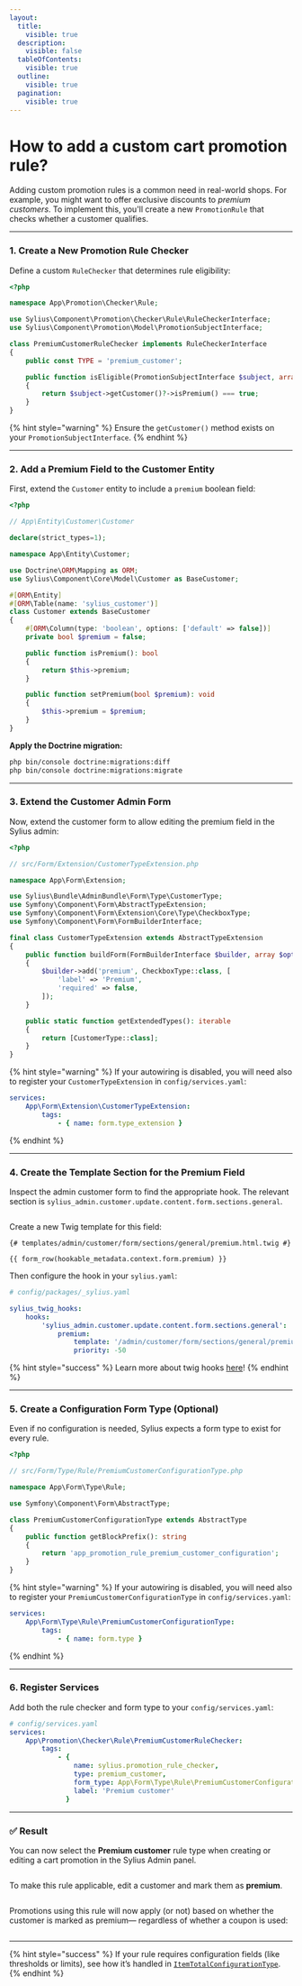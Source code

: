 ```yaml
---
layout:
  title:
    visible: true
  description:
    visible: false
  tableOfContents:
    visible: true
  outline:
    visible: true
  pagination:
    visible: true
---
```


# How to add a custom cart promotion rule?

Adding custom promotion rules is a common need in real-world shops. For example, you might want to offer exclusive discounts to _premium customers_. To implement this, you'll create a new `PromotionRule` that checks whether a customer qualifies.

***

### 1. Create a New Promotion Rule Checker

Define a custom `RuleChecker` that determines rule eligibility:

```php
<?php

namespace App\Promotion\Checker\Rule;

use Sylius\Component\Promotion\Checker\Rule\RuleCheckerInterface;
use Sylius\Component\Promotion\Model\PromotionSubjectInterface;

class PremiumCustomerRuleChecker implements RuleCheckerInterface
{
    public const TYPE = 'premium_customer';

    public function isEligible(PromotionSubjectInterface $subject, array $configuration): bool
    {
        return $subject->getCustomer()?->isPremium() === true;
    }
}
```

{% hint style="warning" %}
Ensure the `getCustomer()` method exists on your `PromotionSubjectInterface`.
{% endhint %}

***

### 2. Add a Premium Field to the Customer Entity

First, extend the `Customer` entity to include a `premium` boolean field:

```php
<?php

// App\Entity\Customer\Customer

declare(strict_types=1);

namespace App\Entity\Customer;

use Doctrine\ORM\Mapping as ORM;
use Sylius\Component\Core\Model\Customer as BaseCustomer;

#[ORM\Entity]
#[ORM\Table(name: 'sylius_customer')]
class Customer extends BaseCustomer
{
    #[ORM\Column(type: 'boolean', options: ['default' => false])]
    private bool $premium = false;

    public function isPremium(): bool
    {
        return $this->premium;
    }

    public function setPremium(bool $premium): void
    {
        $this->premium = $premium;
    }
}
```

**Apply the Doctrine migration:**

```bash
php bin/console doctrine:migrations:diff
php bin/console doctrine:migrations:migrate
```

***

### 3. Extend the Customer Admin Form

Now, extend the customer form to allow editing the premium field in the Sylius admin:

```php
<?php

// src/Form/Extension/CustomerTypeExtension.php

namespace App\Form\Extension;

use Sylius\Bundle\AdminBundle\Form\Type\CustomerType;
use Symfony\Component\Form\AbstractTypeExtension;
use Symfony\Component\Form\Extension\Core\Type\CheckboxType;
use Symfony\Component\Form\FormBuilderInterface;

final class CustomerTypeExtension extends AbstractTypeExtension
{
    public function buildForm(FormBuilderInterface $builder, array $options): void
    {
        $builder->add('premium', CheckboxType::class, [
            'label' => 'Premium',
            'required' => false,
        ]);
    }

    public static function getExtendedTypes(): iterable
    {
        return [CustomerType::class];
    }
}
```

{% hint style="warning" %}
If your autowiring is disabled, you will need also to register your `CustomerTypeExtension` in `config/services.yaml`:

```yaml
services:    
    App\Form\Extension\CustomerTypeExtension:
        tags:
            - { name: form.type_extension }
```
{% endhint %}

***

### 4. Create the Template Section for the Premium Field

Inspect the admin customer form to find the appropriate hook. The relevant section is `sylius_admin.customer.update.content.form.sections.general`.

<figure><img src=".gitbook/assets/image (36).png" alt=""><figcaption></figcaption></figure>

Create a new Twig template for this field:

```twig
{# templates/admin/customer/form/sections/general/premium.html.twig #}

{{ form_row(hookable_metadata.context.form.premium) }}
```

Then configure the hook in your `sylius.yaml`:

```yaml
# config/packages/_sylius.yaml

sylius_twig_hooks:
    hooks:
        'sylius_admin.customer.update.content.form.sections.general':
            premium:
                template: '/admin/customer/form/sections/general/premium.html.twig'
                priority: -50
```

{% hint style="success" %}
Learn more about twig hooks [here](https://stack.sylius.com/twig-hooks/getting-started)!
{% endhint %}

***

### 5. Create a Configuration Form Type (Optional)

Even if no configuration is needed, Sylius expects a form type to exist for every rule.

```php
<?php

// src/Form/Type/Rule/PremiumCustomerConfigurationType.php

namespace App\Form\Type\Rule;

use Symfony\Component\Form\AbstractType;

class PremiumCustomerConfigurationType extends AbstractType
{
    public function getBlockPrefix(): string
    {
        return 'app_promotion_rule_premium_customer_configuration';
    }
}
```

{% hint style="warning" %}
If your autowiring is disabled, you will need also to register your `PremiumCustomerConfigurationType` in `config/services.yaml`:

```yaml
services:    
    App\Form\Type\Rule\PremiumCustomerConfigurationType:
        tags:
            - { name: form.type }
```
{% endhint %}

***

### 6. Register Services

Add both the rule checker and form type to your `config/services.yaml`:

```yaml
# config/services.yaml
services:
    App\Promotion\Checker\Rule\PremiumCustomerRuleChecker:
        tags:
            - {
                name: sylius.promotion_rule_checker,
                type: premium_customer,
                form_type: App\Form\Type\Rule\PremiumCustomerConfigurationType,
                label: 'Premium customer'
              }
```

***

### ✅ Result

You can now select the **Premium customer** rule type when creating or editing a cart promotion in the Sylius Admin panel.

<figure><img src=".gitbook/assets/image (35).png" alt=""><figcaption></figcaption></figure>

To make this rule applicable, edit a customer and mark them as **premium**.

<figure><img src=".gitbook/assets/image (14) (1).png" alt=""><figcaption></figcaption></figure>

Promotions using this rule will now apply (or not) based on whether the customer is marked as premium— regardless of whether a coupon is used:

<figure><img src=".gitbook/assets/image (16).png" alt=""><figcaption></figcaption></figure>

***

{% hint style="success" %}
If your rule requires configuration fields (like thresholds or limits), see how it’s handled in [`ItemTotalConfigurationType`](https://github.com/Sylius/Sylius/blob/v2.0.7/src/Sylius/Bundle/PromotionBundle/Form/Type/Rule/ItemTotalConfigurationType.php).
{% endhint %}
